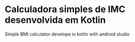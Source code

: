 # Calculadora simples de IMC desenvolvida em Kotlin
Simple BMI calculator develope in kotlin with android studio
